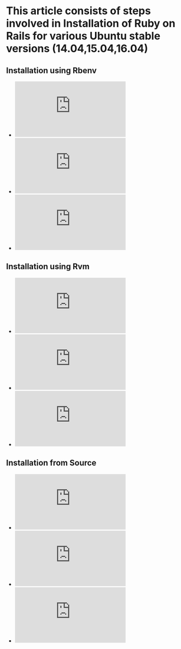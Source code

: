 This article consists of steps involved in **Installation of Ruby on Rails for various Ubuntu stable versions (14.04,15.04,16.04)**
==================================
Installation using Rbenv
------------------------
* ![ubuntu(14.04)](https://github.com/tejarvs/installation/blob/master/docx/14.04/rbenv.md)
* ![ubuntu(15.04)](https://github.com/tejarvs/installation/blob/master/docx/15.05/rbenv.md)
* ![ubuntu(16.04)](https://github.com/tejarvs/installation/blob/master/docx/16.04/rbenv.md)

Installation using Rvm
----------------------
* ![ubuntu(14.04)](https://github.com/tejarvs/installation/blob/master/docx/14.04/rvm.md)
* ![ubuntu(15.04)](https://github.com/tejarvs/installation/blob/master/docx/15.05/rvm.md)
* ![ubuntu(16.04)](https://github.com/tejarvs/installation/blob/master/docx/16.04/rvm.md)

Installation from Source
-----------------------------------------------
* ![ubuntu(14.04)](https://github.com/tejarvs/installation/blob/master/docx/14.04/source.md)
* ![ubuntu(15.04)](https://github.com/tejarvs/installation/blob/master/docx/15.05/source.md)
* ![ubuntu(16.04)](https://github.com/tejarvs/installation/blob/master/docx/16.04/source.md)
